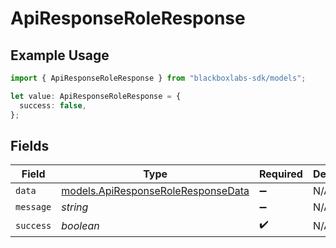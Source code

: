 # ApiResponseRoleResponse

## Example Usage

```typescript
import { ApiResponseRoleResponse } from "blackboxlabs-sdk/models";

let value: ApiResponseRoleResponse = {
  success: false,
};
```

## Fields

| Field                                                                          | Type                                                                           | Required                                                                       | Description                                                                    |
| ------------------------------------------------------------------------------ | ------------------------------------------------------------------------------ | ------------------------------------------------------------------------------ | ------------------------------------------------------------------------------ |
| `data`                                                                         | [models.ApiResponseRoleResponseData](../models/apiresponseroleresponsedata.md) | :heavy_minus_sign:                                                             | N/A                                                                            |
| `message`                                                                      | *string*                                                                       | :heavy_minus_sign:                                                             | N/A                                                                            |
| `success`                                                                      | *boolean*                                                                      | :heavy_check_mark:                                                             | N/A                                                                            |